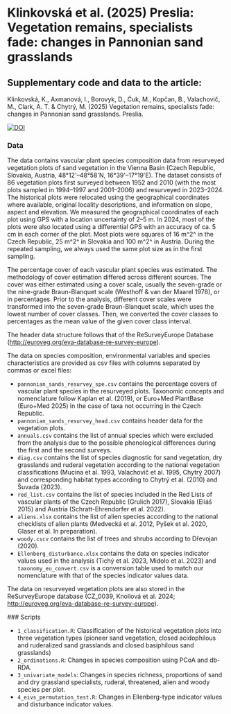 # Klinkovská et al. (2025) Preslia: Vegetation remains, specialists fade: changes in Pannonian sand grasslands

## Supplementary code and data to the article:

Klinkovská, K., Axmanová, I., Borovyk, D., Ćuk, M., Kopčan, B., Valachovič, M., Clark, A. T. & Chytrý, M. (2025) Vegetation remains, specialists fade: changes in Pannonian sand grasslands. Preslia.

[![DOI](https://zenodo.org/badge/1017296233.svg)](https://doi.org/10.5281/zenodo.16258179)

### Data

The data contains vascular plant species composition data from resurveyed vegetation plots of sand vegetation in the Vienna Basin (Czech Republic, Slovakia, Austria, 48°12'–48°58'N, 16°39'–17°19'E). The dataset consists of 86 vegetation plots first surveyed between 1952 and 2010 (with the most plots sampled in 1994–1997 and 2001–2006) and resurveyed in 2023–2024. The historical plots were relocated using the geographical coordinates where available, original locality descriptions, and information on slope, aspect and elevation. We measured the geographical coordinates of each plot using GPS with a location uncertainty of 2–5 m. In 2024, most of the plots were also located using a differential GPS with an accuracy of ca. 5 cm in each corner of the plot. Most plots were squares of 16 m^2^ in the Czech Republic, 25 m^2^ in Slovakia and 100 m^2^ in Austria. During the repeated sampling, we always used the same plot size as in the first sampling.

The percentage cover of each vascular plant species was estimated. The methodology of cover estimation differed across different sources. The cover was either estimated using a cover scale, usually the seven-grade or the nine-grade Braun-Blanquet scale (Westhoff & van der Maarel 1978), or in percentages. Prior to the analysis, different cover scales were transformed into the seven-grade Braun-Blanquet scale, which uses the lowest number of cover classes. Then, we converted the cover classes to percentages as the mean value of the given cover class interval.

The header data structure follows that of the ReSurveyEurope Database (<http://euroveg.org/eva-database-re-survey-europe>).

The data on species composition, environmental variables and species characteristics are provided as csv files with columns separated by commas or excel files:

-   `pannonian_sands_resurvey_spe.csv` contains the percentage covers of vascular plant species in the resurveyed plots. Taxonomic concepts and nomenclature follow Kaplan et al. (2019), or Euro+Med PlantBase (Euro+Med 2025) in the case of taxa not occurring in the Czech Republic.
-   `pannonian_sands_resurvey_head.csv` contains header data for the vegetation plots.
-   `annuals.csv` contains the list of annual species which were excluded from the analysis due to the possible phenological differences during the first and the second surveys.
-   `diag.csv` contains the list of species diagnostic for sand vegetation, dry grasslands and ruderal vegetation according to the national vegetation classifications (Mucina et al. 1993, Valachovič et al. 1995, Chytrý 2007) and corresponding habitat types according to Chytrý et al. (2010) and Šuvada (2023).
-   `red_list.csv` contains the list of species included in the Red Lists of vascular plants of the Czech Republic (Grulich 2017), Slovakia (Eliáš 2015) and Austria (Schratt-Ehrendorfer et al. 2022).
-   `aliens.xlsx` contains the list of alien species according to the national checklists of alien plants (Medvecká et al. 2012, Pyšek et al. 2020, Glaser et al. In preparation).
-   `woody.cscv` contains the list of trees and shrubs according to Dřevojan (2020).
-   `Ellenberg_disturbance.xlsx` contains the data on species indicator values used in the analysis (Tichý et al. 2023, Midolo et al. 2023) and `taxonomy_eu_convert.csv` is a conversion table used to match our nomenclature with that of the species indicator values data.

The data on resurveyed vegetation plots are also stored in the ReSurveyEurope database (CZ_0039, Knollová et al. 2024; <http://euroveg.org/eva-database-re-survey-europe>).

\### Scripts

-   `1_classification.R`: Classification of the historical vegetation plots into three vegetation types (pioneer sand vegetation, closed acidophilous and ruderalized sand grasslands and closed basiphilous sand grasslands)
-   `2_ordinations.R`: Changes in species composition using PCoA and db-RDA.
-   `3_univariate_models`: Changes in species richness, proportions of sand and dry grassland specialists, ruderal, threatened, alien and woody species per plot.
-   `4_eivs_permutation_test.R`: Changes in Ellenberg-type indicator values and disturbance indicator values.
